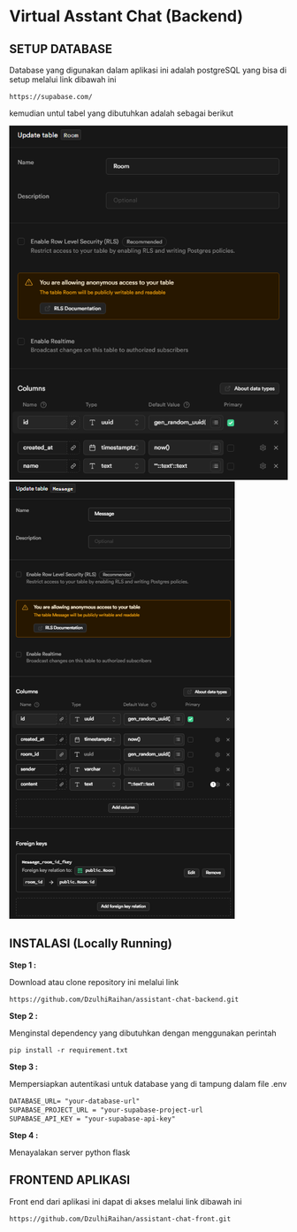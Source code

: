 # Virtual Asstant Chat (Backend)

## SETUP DATABASE
Database yang digunakan dalam aplikasi ini adalah postgreSQL yang bisa di setup melalui link dibawah ini 

```
https://supabase.com/
```

kemudian untul tabel yang dibutuhkan adalah sebagai berikut 

<img src="demo\Screenshot 2024-08-15 025957.png">
<img src="demo\Screenshot 2024-08-15 030037.png">

## INSTALASI (Locally Running)

**Step 1 :**

Download atau clone repository ini melalui link
````
https://github.com/DzulhiRaihan/assistant-chat-backend.git
````

**Step 2 :**

Menginstal dependency yang dibutuhkan dengan menggunakan perintah 

```
pip install -r requirement.txt
```
**Step 3 :**

Mempersiapkan autentikasi untuk database yang di tampung dalam file .env

```
DATABASE_URL= "your-database-url"
SUPABASE_PROJECT_URL = "your-supabase-project-url
SUPABASE_API_KEY = "your-supabase-api-key"
```
**Step 4 :**

Menayalakan server python flask

## FRONTEND APLIKASI

Front end dari aplikasi ini dapat di akses melalui link dibawah ini 
```
https://github.com/DzulhiRaihan/assistant-chat-front.git
```
